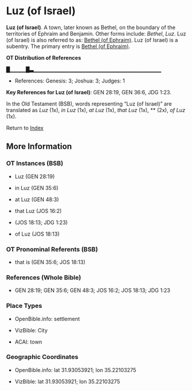 # Luz (of Israel)
**Luz (of Israel)**. 
A town, later known as Bethel, on the boundary of the territories of Ephraim and Benjamin. 
Other forms include: 
*Bethel*, *Luz*. 
Luz (of Israel) is also referred to as: 
[Bethel (of Ephraim)](Bethel.md). 
Luz (of Israel) is a subentry. The primary entry is 
[Bethel (of Ephraim)](Bethel.md). 


**OT Distribution of References**

█▁▁▁▁█▃▁▁▁▁▁▁▁▁▁▁▁▁▁▁▁▁▁▁▁▁▁▁▁▁▁▁▁▁▁▁▁▁
* References: Genesis: 3; Joshua: 3; Judges: 1



**Key References for Luz (of Israel)**: 
GEN 28:19, GEN 36:6, JDG 1:23. 


In the Old Testament (BSB), words representing “Luz (of Israel)” are translated as 
*Luz* (1x), *in Luz* (1x), *at Luz* (1x), *that Luz* (1x), ** (2x), *of Luz* (1x). 




Return to [Index](00-Index.md)

## More Information

### OT Instances (BSB)

* Luz (GEN 28:19)

* in Luz (GEN 35:6)

* at Luz (GEN 48:3)

* that Luz (JOS 16:2)

*  (JOS 18:13; JDG 1:23)

* of Luz (JOS 18:13)



### OT Pronominal Referents (BSB)

* that is (GEN 35:6; JOS 18:13)



### References (Whole Bible)

* GEN 28:19; GEN 35:6; GEN 48:3; JOS 16:2; JOS 18:13; JDG 1:23


### Place Types

* OpenBible.info: settlement

* VizBible: City

* ACAI: town



### Geographic Coordinates

* OpenBible.info: lat 31.93053921; lon 35.22103275

* VizBible: lat 31.93053921; lon 35.22103275




